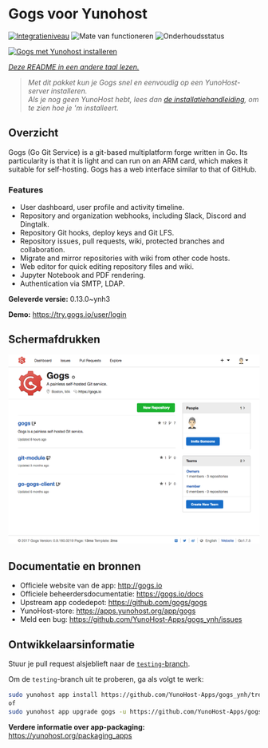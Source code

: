 <!--
NB: Deze README is automatisch gegenereerd door <https://github.com/YunoHost/apps/tree/master/tools/readme_generator>
Hij mag NIET handmatig aangepast worden.
-->

# Gogs voor Yunohost

[![Integratieniveau](https://apps.yunohost.org/badge/integration/gogs)](https://ci-apps.yunohost.org/ci/apps/gogs/)
![Mate van functioneren](https://apps.yunohost.org/badge/state/gogs)
![Onderhoudsstatus](https://apps.yunohost.org/badge/maintained/gogs)

[![Gogs met Yunohost installeren](https://install-app.yunohost.org/install-with-yunohost.svg)](https://install-app.yunohost.org/?app=gogs)

*[Deze README in een andere taal lezen.](./ALL_README.md)*

> *Met dit pakket kun je Gogs snel en eenvoudig op een YunoHost-server installeren.*  
> *Als je nog geen YunoHost hebt, lees dan [de installatiehandleiding](https://yunohost.org/install), om te zien hoe je 'm installeert.*

## Overzicht

Gogs (Go Git Service) is a git-based multiplatform forge written in Go. Its particularity is that it is light and can run on an ARM card, which makes it suitable for self-hosting. Gogs has a web interface similar to that of GitHub.

### Features

- User dashboard, user profile and activity timeline.
- Repository and organization webhooks, including Slack, Discord and Dingtalk.
- Repository Git hooks, deploy keys and Git LFS.
- Repository issues, pull requests, wiki, protected branches and collaboration.
- Migrate and mirror repositories with wiki from other code hosts.
- Web editor for quick editing repository files and wiki.
- Jupyter Notebook and PDF rendering.
- Authentication via SMTP, LDAP.


**Geleverde versie:** 0.13.0~ynh3

**Demo:** <https://try.gogs.io/user/login>

## Schermafdrukken

![Schermafdrukken van Gogs](./doc/screenshots/screenshot.png)

## Documentatie en bronnen

- Officiele website van de app: <http://gogs.io>
- Officiele beheerdersdocumentatie: <https://gogs.io/docs>
- Upstream app codedepot: <https://github.com/gogs/gogs>
- YunoHost-store: <https://apps.yunohost.org/app/gogs>
- Meld een bug: <https://github.com/YunoHost-Apps/gogs_ynh/issues>

## Ontwikkelaarsinformatie

Stuur je pull request alsjeblieft naar de [`testing`-branch](https://github.com/YunoHost-Apps/gogs_ynh/tree/testing).

Om de `testing`-branch uit te proberen, ga als volgt te werk:

```bash
sudo yunohost app install https://github.com/YunoHost-Apps/gogs_ynh/tree/testing --debug
of
sudo yunohost app upgrade gogs -u https://github.com/YunoHost-Apps/gogs_ynh/tree/testing --debug
```

**Verdere informatie over app-packaging:** <https://yunohost.org/packaging_apps>
